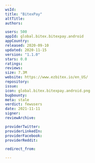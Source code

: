 ```yaml
---
wsId: 
title: "BitexPay"
altTitle: 
authors:

users: 500
appId: global.bitex.bitexpay.android
appCountry: 
released: 2020-09-10
updated: 2020-11-15
version: "1.1.0"
stars: 0.0
ratings: 
reviews: 
size: 7.3M
website: https://www.ezbitex.io/en_US/
repository: 
issue: 
icon: global.bitex.bitexpay.android.png
bugbounty: 
meta: stale
verdict: fewusers
date: 2021-11-11
signer: 
reviewArchive:

providerTwitter: 
providerLinkedIn: 
providerFacebook: 
providerReddit: 

redirect_from:

---
```


